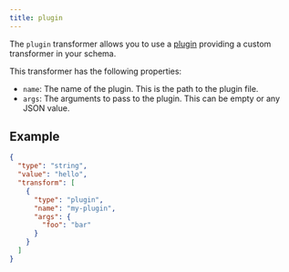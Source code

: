 ```yaml
---
title: plugin
---
```


The `plugin` transformer allows you to use a [plugin](../../plugins) providing
a custom transformer in your schema.

This transformer has the following properties:

* `name`: The name of the plugin. This is the path to the plugin file.
* `args`: The arguments to pass to the plugin. This can be empty or any JSON value.

## Example

```json
{
  "type": "string",
  "value": "hello",
  "transform": [
    {
      "type": "plugin",
      "name": "my-plugin",
      "args": {
        "foo": "bar"
      }
    }
  ]
}
```
